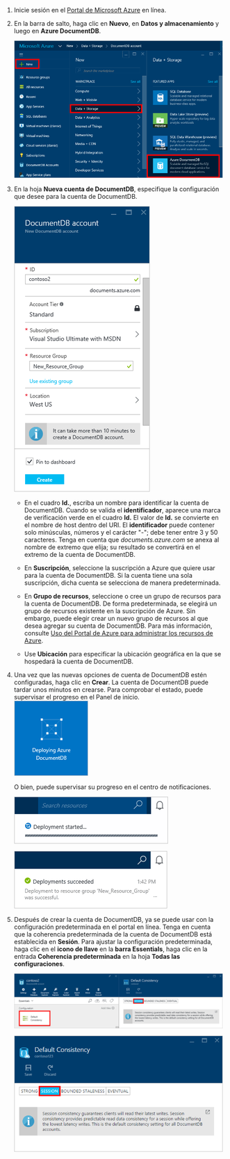1.	Inicie sesión en el [Portal de Microsoft Azure](https://portal.azure.com/) en línea.
2.	En la barra de salto, haga clic en **Nuevo**, en **Datos y almacenamiento** y luego en **Azure DocumentDB**.

	![Captura de pantalla del Portal de Azure de creación de bases de datos en la que está resaltado el botón Nuevo, Datos y almacenamiento en la hoja Crear y Azure DocumentDB en la hoja Datos y almacenamiento](media/documentdb-create-dbaccount/create-nosql-db-databases-json-tutorial-1.png)

3. En la hoja **Nueva cuenta de DocumentDB**, especifique la configuración que desee para la cuenta de DocumentDB.

	![!Screen shot of the New DocumentDB (Preview) blade3](media/documentdb-create-dbaccount/create-nosql-db-databases-json-tutorial-2.png)


	- En el cuadro **Id.**, escriba un nombre para identificar la cuenta de DocumentDB. Cuando se valida el **identificador**, aparece una marca de verificación verde en el cuadro **Id.** El valor de **Id.** se convierte en el nombre de host dentro del URI. El **identificador** puede contener solo minúsculas, números y el carácter "-"; debe tener entre 3 y 50 caracteres. Tenga en cuenta que *documents.azure.com* se anexa al nombre de extremo que elija; su resultado se convertirá en el extremo de la cuenta de DocumentDB.

	- En **Suscripción**, seleccione la suscripción a Azure que quiere usar para la cuenta de DocumentDB. Si la cuenta tiene una sola suscripción, dicha cuenta se selecciona de manera predeterminada.

	- En **Grupo de recursos**, seleccione o cree un grupo de recursos para la cuenta de DocumentDB. De forma predeterminada, se elegirá un grupo de recursos existente en la suscripción de Azure. Sin embargo, puede elegir crear un nuevo grupo de recursos al que desea agregar su cuenta de DocumentDB. Para más información, consulte [Uso del Portal de Azure para administrar los recursos de Azure](resource-group-portal.md).

	- Use **Ubicación** para especificar la ubicación geográfica en la que se hospedará la cuenta de DocumentDB.

4.	Una vez que las nuevas opciones de cuenta de DocumentDB estén configuradas, haga clic en **Crear**. La cuenta de DocumentDB puede tardar unos minutos en crearse. Para comprobar el estado, puede supervisar el progreso en el Panel de inicio.  
	![Captura de pantalla del icono de creación en el Panel de inicio - creador de bases de datos en línea](media/documentdb-create-dbaccount/create-nosql-db-databases-json-tutorial-3.png)  

	O bien, puede supervisar su progreso en el centro de notificaciones.

	![Creación rápida de bases de datos - Captura de pantalla del Centro de notificaciones, donde se indica que se está creando la cuenta de DocumentDB](media/documentdb-create-dbaccount/create-nosql-db-databases-json-tutorial-4.png)

	![Captura de pantalla del Centro de notificaciones, que indica que se creó correctamente la cuenta de DocumentDB y se implementó en un grupo de recursos - Notificación del creador de bases de datos en línea](media/documentdb-create-dbaccount/create-nosql-db-databases-json-tutorial-5.png)

5.	Después de crear la cuenta de DocumentDB, ya se puede usar con la configuración predeterminada en el portal en línea. Tenga en cuenta que la coherencia predeterminada de la cuenta de DocumentDB está establecida en **Sesión**. Para ajustar la configuración predeterminada, haga clic en el **icono de llave** en la **barra Essentials**, haga clic en la entrada **Coherencia predeterminada** en la hoja **Todas las configuraciones**.

    ![Captura de pantalla de la hoja Grupo de recursos - comenzar el desarrollo de aplicaciones](media/documentdb-create-dbaccount/create-nosql-db-databases-json-tutorial-6.png)

    ![Captura de pantalla de la hoja Nivel de coherencia: coherencia de la sesión](media/documentdb-create-dbaccount/create-nosql-db-databases-json-tutorial-7.png)

[How to: Create a DocumentDB account]: #Howto
[Next steps]: #NextSteps
[documentdb-manage]: ../articles/documentdb/documentdb-manage.md

<!---HONumber=AcomDC_0224_2016-->